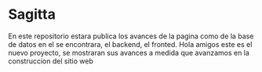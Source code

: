 # Sagitta
En este repositorio estara publica los avances de la pagina como de la base de datos en el se encontrara, el backend, el fronted.
Hola amigos este es el nuevo proyecto, se mostraran sus avances a medida que avanzamos en la construccion del sitio web
